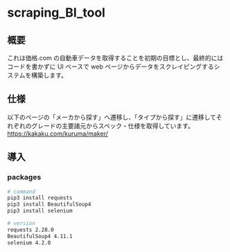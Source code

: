 # scraping_BI_tool

## 概要

これは価格.com の自動車データを取得することを初期の目標とし、最終的にはコードを書かずに UI ベースで web ページからデータをスクレイピングするシステムを構築します。

## 仕様

以下のページの「メーカから探す」へ遷移し、「タイプから探す」に遷移してそれぞれのグレードの主要諸元からスペック・仕様を取得しています。
https://kakaku.com/kuruma/maker/

## 導入

### packages

```sh
# command
pip3 install requests
pip3 install BeautifulSoup4
pip3 install selenium

# version
requests 2.28.0
BeautifulSoup4 4.11.1
selenium 4.2.0
```
